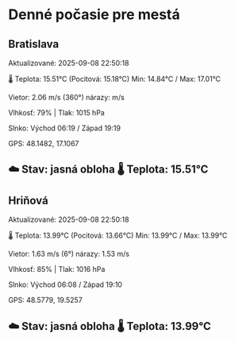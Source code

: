 ﻿# Denné počasie pre mestá

## Bratislava
Aktualizované: 2025-09-08 22:50:18

🌡️ Teplota: 15.51°C 
(Pocitová: 15.18°C)
Min: 14.84°C / Max: 17.01°C

Vietor: 2.06 m/s    (360°) 
nárazy:  m/s

Vlhkosť: 79% | Tlak: 1015 hPa

Slnko: Východ 06:19 / Západ 19:19

GPS: 48.1482, 17.1067

☁️ Stav: jasná obloha        🌡️ Teplota: 15.51°C
---

## Hriňová
Aktualizované: 2025-09-08 22:50:18

🌡️ Teplota: 13.99°C 
(Pocitová: 13.66°C)
Min: 13.99°C / Max: 13.99°C

Vietor: 1.63 m/s (6°)
nárazy: 1.53 m/s

Vlhkosť: 85% | Tlak: 1016 hPa

Slnko: Východ 06:08 / Západ 19:10

GPS: 48.5779, 19.5257

☁️ Stav: jasná obloha        🌡️ Teplota: 13.99°C
---
